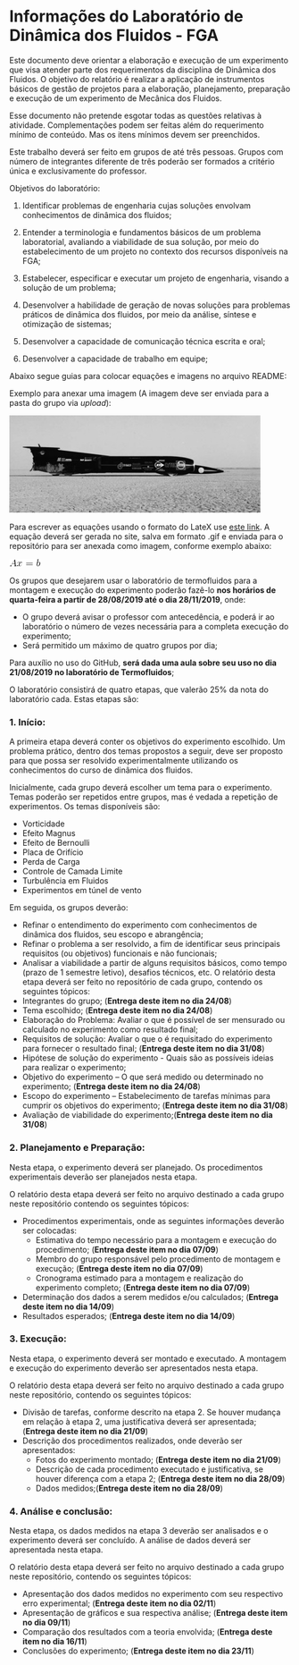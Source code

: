 # Informações do Laboratório de Dinâmica dos Fluidos - FGA

Este documento deve orientar a elaboração e execução de um experimento que visa atender parte dos requerimentos da disciplina de Dinâmica dos Fluidos. O objetivo do relatório é realizar a aplicação de instrumentos básicos de gestão de projetos para a elaboração, planejamento, preparação e execução de um experimento de Mecânica dos Fluidos. 

Esse documento não pretende esgotar todas as questões relativas à atividade. Complementações podem ser feitas além do requerimento mínimo de conteúdo. Mas os itens mínimos devem ser preenchidos. 

Este trabalho deverá ser feito em grupos de até três pessoas. Grupos com número de integrantes diferente de três poderão ser formados a critério única e exclusivamente do professor. 

Objetivos do laboratório: 

1. Identificar problemas de engenharia cujas soluções envolvam conhecimentos de dinâmica dos fluidos;  

2. Entender a terminologia e fundamentos básicos de um problema laboratorial, avaliando a viabilidade de sua solução, por meio do estabelecimento de um projeto no contexto dos recursos disponíveis na FGA;  

3. Estabelecer, especificar e executar um projeto de engenharia, visando a solução de um problema;  

4. Desenvolver a habilidade de geração de novas soluções para problemas práticos de dinâmica dos fluidos, por meio da análise, síntese e otimização de sistemas; 

5. Desenvolver a capacidade de comunicação técnica escrita e oral; 

6. Desenvolver a capacidade de trabalho em equipe; 

Abaixo segue guias para colocar equações e imagens no arquivo README:


Exemplo para anexar uma imagem (A imagem deve ser enviada para a pasta do grupo via *upload*):

![Teste de legenda de imagem](thrust.jpg)


Para escrever as equações usando o formato do LateX use [este link](https://www.codecogs.com/latex/eqneditor.php). A equação deverá ser gerada no site, salva em formato .gif e enviada para o repositório para ser anexada como imagem, conforme exemplo abaixo:

![Teste de legenda de imagem 2](CodeCogsEqn.gif)

 Os grupos que desejarem usar o laboratório de termofluidos para a montagem e execução do experimento poderão fazê-lo **nos horários de quarta-feira a partir de 28/08/2019 até o dia 28/11/2019**, onde:

   -	O grupo deverá avisar o professor com antecedência, e poderá ir ao laboratório o número de vezes necessária para a completa execução do experimento;
   -	Será permitido um máximo de quatro grupos por dia;
 
Para auxílio no uso do GitHub, **será dada uma aula sobre seu uso no dia 21/08/2019 no laboratório de Termofluidos**;

O laboratório consistirá de quatro etapas, que valerão 25% da nota do laboratório cada. Estas etapas são:

### 1. Início: 

A primeira etapa deverá conter os objetivos do experimento escolhido. Um problema prático, dentro dos temas propostos a seguir, deve ser proposto para que possa ser resolvido experimentalmente utilizando os conhecimentos do curso de dinâmica dos fluidos. 

Inicialmente, cada grupo deverá escolher um tema para o experimento. Temas poderão ser repetidos entre grupos, mas é vedada a repetição de experimentos. Os temas disponíveis são: 

-	Vorticidade
-	Efeito Magnus
-	Efeito de Bernoulli
-	Placa de Orifício
-	Perda de Carga
-	Controle de Camada Limite
-	Turbulência em Fluidos
-	Experimentos em túnel de vento

Em seguida, os grupos deverão: 
- Refinar o entendimento do experimento com conhecimentos de dinâmica dos fluidos, seu escopo e abrangência; 
- Refinar o problema a ser resolvido, a fim de identificar seus principais requisitos (ou objetivos) funcionais e não funcionais; 
- Analisar a viabilidade a partir de alguns requisitos básicos, como tempo (prazo de 1 semestre letivo), desafios técnicos, etc. 
O relatório desta etapa deverá ser feito no repositório de cada grupo, contendo os seguintes tópicos: 
- Integrantes do grupo; (**Entrega deste item no dia 24/08**) 
- Tema escolhido; (**Entrega deste item no dia 24/08**) 
- Elaboração do Problema: Avaliar o que é possível de ser mensurado ou calculado no experimento como resultado final; 
- Requisitos de solução: Avaliar o que o é requisitado do experimento para fornecer o resultado final; (**Entrega deste item no dia 31/08**) 
- Hipótese de solução do experimento - Quais são as possíveis ideias para realizar o experimento;
- Objetivo do experimento – O que será medido ou determinado no experimento; (**Entrega deste item no dia 24/08**)
- Escopo do experimento – Estabelecimento de tarefas mínimas para cumprir os objetivos do experimento; (**Entrega deste item no dia 31/08**) 
- Avaliação de viabilidade do experimento;(**Entrega deste item no dia 31/08**)  

### 2.	Planejamento e Preparação:

Nesta etapa, o experimento deverá ser planejado. Os procedimentos experimentais deverão ser planejados nesta etapa.

O relatório desta etapa deverá ser feito no arquivo destinado a cada grupo neste repositório contendo os seguintes tópicos:

- Procedimentos experimentais, onde as seguintes informações deverão ser colocadas:
    - Estimativa do tempo necessário para a montagem e execução do procedimento; (**Entrega deste item no dia 07/09**) 
    - Membro do grupo responsável pelo procedimento de montagem e execução; (**Entrega deste item no dia 07/09**) 
    - Cronograma estimado para a montagem e realização do experimento completo; (**Entrega deste item no dia 07/09**) 
- Determinação dos dados a serem medidos e/ou calculados; (**Entrega deste item no dia 14/09**) 
- Resultados esperados; (**Entrega deste item no dia 14/09**) 


### 3.	Execução:

Nesta etapa, o experimento deverá ser montado e executado. A montagem e execução do experimento deverão ser apresentados nesta etapa.

O relatório desta etapa deverá ser feito no arquivo destinado a cada grupo neste repositório, contendo os seguintes tópicos:

- Divisão de tarefas, conforme descrito na etapa 2. Se houver mudança em relação à etapa 2, uma justificativa deverá ser apresentada; (**Entrega deste item no dia 21/09**) 
- Descrição dos procedimentos realizados, onde deverão ser apresentados:
  - Fotos do experimento montado; (**Entrega deste item no dia 21/09**) 
  - Descrição de cada procedimento executado e justificativa, se houver diferença com a etapa 2; (**Entrega deste item no dia 28/09**) 
  - Dados medidos;(**Entrega deste item no dia 28/09**) 
  
  

### 4.	Análise e conclusão:

Nesta etapa, os dados medidos na etapa 3 deverão ser analisados e o experimento deverá ser concluído. A análise de dados deverá ser apresentada nesta etapa.

O relatório desta etapa deverá ser feito no arquivo destinado a cada grupo neste repositório, contendo os seguintes tópicos:

-	Apresentação dos dados medidos no experimento com seu respectivo erro experimental; (**Entrega deste item no dia 02/11**) 
-	Apresentação de gráficos e sua respectiva análise; (**Entrega deste item no dia 09/11**) 
-	Comparação dos resultados com a teoria envolvida; (**Entrega deste item no dia 16/11**) 
-	Conclusões do experimento; (**Entrega deste item no dia 23/11**) 
